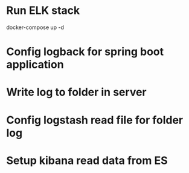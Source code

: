 # Run ELK stack

docker-compose up -d

# Config logback for spring boot application
# Write log to folder in server
# Config logstash read file for folder log
# Setup kibana read data from ES